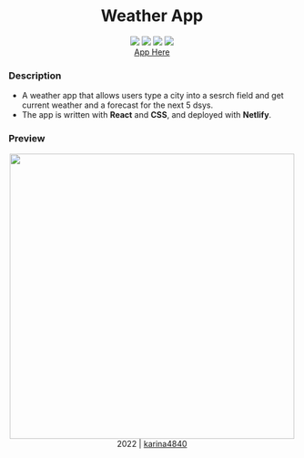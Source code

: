 # <div align="center"> Weather App </div>

 <div align="center"> 
<img src="https://img.shields.io/badge/-React-09D3AC?logo=react&logoColor=white&logoWidth=30">
<img src="https://img.shields.io/badge/-CSS3-1572B6?logo=css3&logoColor=white&logoWidth=30"> 
<img src="https://img.shields.io/badge/-JavaScript-F0DB4F?logo=javascript&logoColor=white&logoWidth=30">
<img src="https://img.shields.io/badge/-JSON-000000?logo=json&logoColor=white&logoWidth=30">
 <br>
  <a href="https://weather-app-karina4840.netlify.app/">App Here</a>
</div>
 
### Description
- A weather app that allows users type a city into a sesrch field and get current weather and a forecast for the next 5 dsys.
- The app is written with **React** and **CSS**, and deployed with **Netlify**.
                                                    
### Preview
<div align="center">
    <img src="https://github.com/karina4840/weather-app/blob/main/preview.gif?raw=true" width=500> <br>
</div>


<div align="center">
    2022 | <a href="https://github.com/karina4840"> karina4840 </a>
</div>

